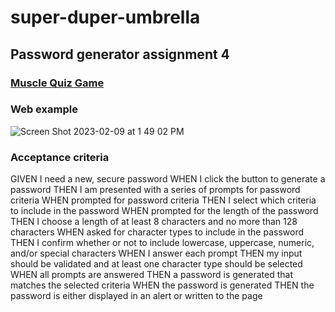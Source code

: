# super-duper-umbrella
## Password generator assignment 4

### [Muscle Quiz Game](https://graysonwagner.github.io/super-duper-umbrella/)

### Web example

![Screen Shot 2023-02-09 at 1 49 02 PM](https://user-images.githubusercontent.com/118473305/217921795-feac0e68-3c30-40ab-80db-6d746ca64d67.png)


### Acceptance criteria

GIVEN I need a new, secure password
WHEN I click the button to generate a password
THEN I am presented with a series of prompts for password criteria
WHEN prompted for password criteria
THEN I select which criteria to include in the password
WHEN prompted for the length of the password
THEN I choose a length of at least 8 characters and no more than 128 characters
WHEN asked for character types to include in the password
THEN I confirm whether or not to include lowercase, uppercase, numeric, and/or special characters
WHEN I answer each prompt
THEN my input should be validated and at least one character type should be selected
WHEN all prompts are answered
THEN a password is generated that matches the selected criteria
WHEN the password is generated
THEN the password is either displayed in an alert or written to the page


